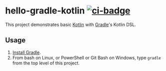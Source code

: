 # hello-gradle-kotlin [![ci-badge]][ci-travis]

This project demonstrates basic [Kotlin] with [Gradle]'s Kotlin DSL.

## Usage

1. [Install Gradle].
2. From bash on Linux, or PowerShell or Git Bash on Windows, type `gradle` from the top level of this project.

[ci-badge]: https://travis-ci.org/dksmiffs/hello-gradle-kotlin.svg "Travis CI build status"
[ci-travis]: https://travis-ci.org/dksmiffs/hello-gradle-kotlin
[Kotlin]: https://kotlinlang.org/
[Gradle]: https://gradle.org/
[Install Gradle]: https://docs.gradle.org/current/userguide/installation.html
